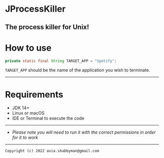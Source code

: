 # JProcessKiller
The process killer for Unix!
---------------------

# How to use

```java
private static final String TARGET_APP = "Spotify";
```
`TARGET_APP` should be the name of the application you wish to terminate.

---------------------

# Requirements

- JDK 14+
- Linux or macOS
- IDE or Terminal to execute the code


---------------------

- *Please note you will need to run it with the correct permissions in order for it to work*

---------------------

`Copyright (c) 2022 avia.shabbyman@gmail.com`
